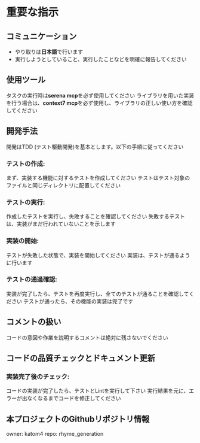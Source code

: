 # 重要な指示
## コミュニケーション
- やり取りは**日本語**で行います
- 実行しようとしていること、実行したことなどを明確に報告してください
## 使用ツール
タスクの実行時は**serena mcp**を必ず使用してください
ライブラリを用いた実装を行う場合は、**context7 mcp**を必ず使用し、ライブラリの正しい使い方を確認してください
## 開発手法
開発はTDD (テスト駆動開発)を基本とします。以下の手順に従ってください

### テストの作成:
まず、実装する機能に対するテストを作成してください
テストはテスト対象のファイルと同じディレクトリに配置してください
### テストの実行:
作成したテストを実行し、失敗することを確認してください
失敗するテストは、実装がまだ行われていないことを示します
### 実装の開始:
テストが失敗した状態で、実装を開始してください
実装は、テストが通るように行います
### テストの通過確認:
実装が完了したら、テストを再度実行し、全てのテストが通ることを確認してください
テストが通ったら、その機能の実装は完了です
## コメントの扱い
コードの意図や作業を説明するコメントは絶対に残さないでください
## コードの品質チェックとドキュメント更新
### 実装完了後のチェック:
コードの実装が完了したら、テストとLintを実行して下さい
実行結果を元に、エラーが出なくなるまでコードを修正してください

## 本プロジェクトのGithubリポジトリ情報
owner: katom4
repo: rhyme_generation